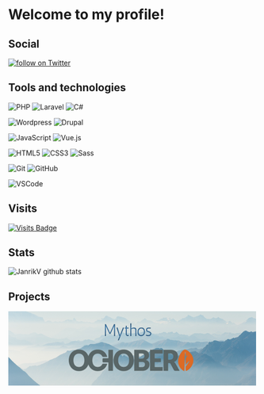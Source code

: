 # Welcome to my profile!


## Social
 <a href="https://twitter.com/intent/follow?screen_name=janrikv">
        <img src="https://img.shields.io/twitter/follow/janrikv?style=social&logo=twitter"
            alt="follow on Twitter"></a>

## Tools and technologies
![PHP](https://img.shields.io/badge/-PHP-%231572B6?style=flat-square&color=blue&logo=php&logoColor=ffffff)
![Laravel](https://img.shields.io/badge/-Laravel-%231572B6?style=flat-square&color=red&logo=laravel&logoColor=ffffff)
![C#](https://img.shields.io/badge/C%23-242424?style=flat-square&logo=c-sharp&labelColor=242424&logoColor=21a7f0)

![Wordpress](https://img.shields.io/badge/Wordpress-23282d?style=flat-square&logo=wordpress&labelColor=23282d&logoColor=eee)
![Drupal](https://img.shields.io/badge/Drupal-064771?style=flat-square&logo=drupal&labelColor=064771&logoColor=fff)

![JavaScript](https://img.shields.io/badge/-JavaScript-%23F7DF1C?style=flat-square&logo=javascript&logoColor=000000&labelColor=%23F7DF1C&color=%23FFCE5A)
![Vue.js](https://img.shields.io/badge/-Vue.js-%232c3e50?style=flat-square&logo=Vue.js)

![HTML5](https://img.shields.io/badge/-HTML5-%23E44D27?style=flat-square&logo=html5&logoColor=ffffff)
![CSS3](https://img.shields.io/badge/-CSS3-%231572B6?style=flat-square&logo=css3)
![Sass](https://img.shields.io/badge/-Sass-%23CC6699?style=flat-square&logo=sass&logoColor=ffffff)

![Git](https://img.shields.io/badge/-Git-%23F05032?style=flat-square&logo=git&logoColor=%23ffffff)
![GitHub](https://img.shields.io/badge/-GitHub-%23F05032?style=flat-square&logo=github&logoColor=%23ffffff&color=grey)

![VSCode](https://img.shields.io/badge/VSCode-%232c2c32?style=flat-square&logo=visual-studio-code&logoColor=21a7f0)

## Visits

[![Visits Badge](https://badges.pufler.dev/visits/JanrikV/JanrikV)](https://badges.pufler.dev)

## Stats

![JanrikV github stats](https://github-readme-stats.vercel.app/api?username=JanrikV&show_icons=true&theme=cobalt)

## Projects

<a href="https://github.com/JanrikV/Mythos">
		<img src="https://raw.githubusercontent.com/JanrikV/Mythos/master/assets/images/mythos.png" width="500" height="150">
</a>
